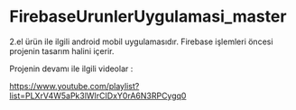 # FirebaseUrunlerUygulamasi_master

2.el ürün ile ilgili android mobil uygulamasıdır.
Firebase işlemleri öncesi projenin tasarım halini içerir.

Projenin devamı ile ilgili videolar :

https://www.youtube.com/playlist?list=PLXrV4W5aPk3lWIrCIDxY0rA6N3RPCygq0
